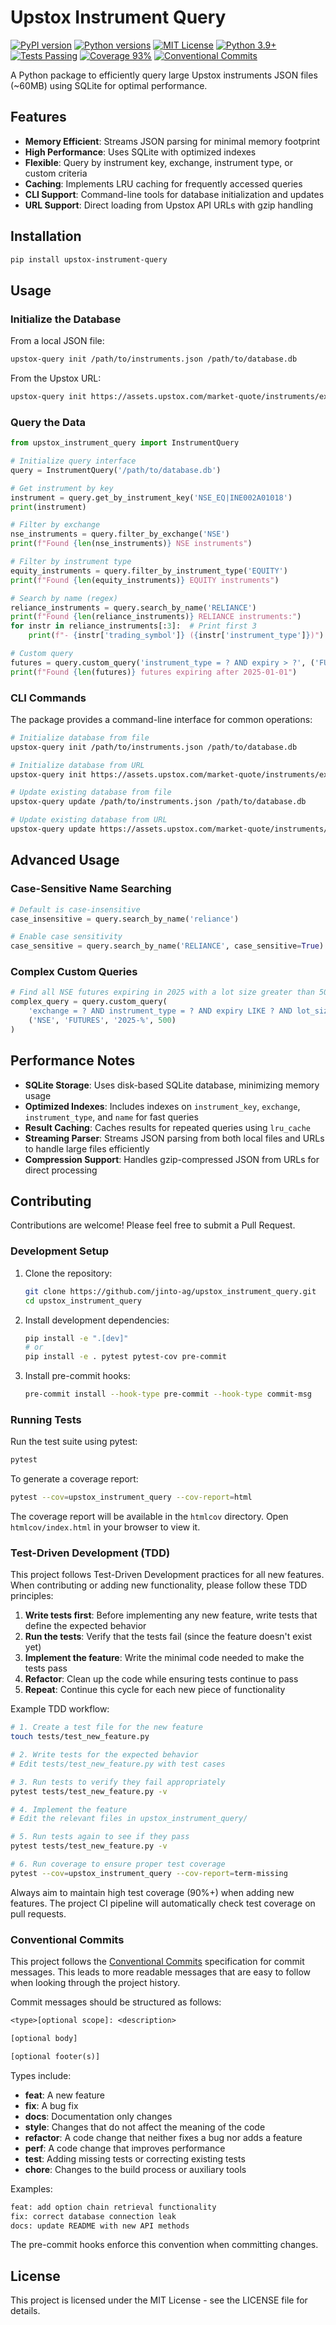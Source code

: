 # Upstox Instrument Query

[![PyPI version](https://img.shields.io/pypi/v/upstox-instrument-query.svg)](https://pypi.org/project/upstox-instrument-query/)
[![Python versions](https://img.shields.io/pypi/pyversions/upstox-instrument-query.svg)](https://pypi.org/project/upstox-instrument-query/)
[![MIT License](https://img.shields.io/badge/license-MIT-blue.svg)](https://github.com/jinto-ag/upstox_instrument_query/blob/main/LICENSE)
[![Python 3.9+](https://img.shields.io/badge/python-3.9+-blue.svg)](https://www.python.org/downloads/)
[![Tests Passing](https://img.shields.io/badge/tests-passing-brightgreen.svg)](https://github.com/jinto-ag/upstox_instrument_query)
[![Coverage 93%](https://img.shields.io/badge/coverage-93%25-brightgreen.svg)](https://github.com/jinto-ag/upstox_instrument_query/blob/main/htmlcov/index.html)
[![Conventional Commits](https://img.shields.io/badge/Conventional%20Commits-1.0.0-yellow.svg)](https://conventionalcommits.org)

A Python package to efficiently query large Upstox instruments JSON files (~60MB) using SQLite for optimal performance.

## Features

- **Memory Efficient**: Streams JSON parsing for minimal memory footprint
- **High Performance**: Uses SQLite with optimized indexes
- **Flexible**: Query by instrument key, exchange, instrument type, or custom criteria
- **Caching**: Implements LRU caching for frequently accessed queries
- **CLI Support**: Command-line tools for database initialization and updates
- **URL Support**: Direct loading from Upstox API URLs with gzip handling

## Installation

```bash
pip install upstox-instrument-query
```

## Usage

### Initialize the Database

From a local JSON file:

```bash
upstox-query init /path/to/instruments.json /path/to/database.db
```

From the Upstox URL:

```bash
upstox-query init https://assets.upstox.com/market-quote/instruments/exchange/complete.json.gz /path/to/database.db --url
```

### Query the Data

```python
from upstox_instrument_query import InstrumentQuery

# Initialize query interface
query = InstrumentQuery('/path/to/database.db')

# Get instrument by key
instrument = query.get_by_instrument_key('NSE_EQ|INE002A01018')
print(instrument)

# Filter by exchange
nse_instruments = query.filter_by_exchange('NSE')
print(f"Found {len(nse_instruments)} NSE instruments")

# Filter by instrument type
equity_instruments = query.filter_by_instrument_type('EQUITY')
print(f"Found {len(equity_instruments)} EQUITY instruments")

# Search by name (regex)
reliance_instruments = query.search_by_name('RELIANCE')
print(f"Found {len(reliance_instruments)} RELIANCE instruments:")
for instr in reliance_instruments[:3]:  # Print first 3
    print(f"- {instr['trading_symbol']} ({instr['instrument_type']})")

# Custom query
futures = query.custom_query('instrument_type = ? AND expiry > ?', ('FUTURES', '2025-01-01'))
print(f"Found {len(futures)} futures expiring after 2025-01-01")
```

### CLI Commands

The package provides a command-line interface for common operations:

```bash
# Initialize database from file
upstox-query init /path/to/instruments.json /path/to/database.db

# Initialize database from URL
upstox-query init https://assets.upstox.com/market-quote/instruments/exchange/complete.json.gz /path/to/database.db --url

# Update existing database from file
upstox-query update /path/to/instruments.json /path/to/database.db

# Update existing database from URL
upstox-query update https://assets.upstox.com/market-quote/instruments/exchange/complete.json.gz /path/to/database.db --url
```

## Advanced Usage

### Case-Sensitive Name Searching

```python
# Default is case-insensitive
case_insensitive = query.search_by_name('reliance')

# Enable case sensitivity
case_sensitive = query.search_by_name('RELIANCE', case_sensitive=True)
```

### Complex Custom Queries

```python
# Find all NSE futures expiring in 2025 with a lot size greater than 500
complex_query = query.custom_query(
    'exchange = ? AND instrument_type = ? AND expiry LIKE ? AND lot_size > ?',
    ('NSE', 'FUTURES', '2025-%', 500)
)
```

## Performance Notes

- **SQLite Storage**: Uses disk-based SQLite database, minimizing memory usage
- **Optimized Indexes**: Includes indexes on `instrument_key`, `exchange`, `instrument_type`, and `name` for fast queries
- **Result Caching**: Caches results for repeated queries using `lru_cache`
- **Streaming Parser**: Streams JSON parsing from both local files and URLs to handle large files efficiently
- **Compression Support**: Handles gzip-compressed JSON from URLs for direct processing

## Contributing

Contributions are welcome! Please feel free to submit a Pull Request.

### Development Setup

1. Clone the repository:

   ```bash
   git clone https://github.com/jinto-ag/upstox_instrument_query.git
   cd upstox_instrument_query
   ```

2. Install development dependencies:

   ```bash
   pip install -e ".[dev]"
   # or
   pip install -e . pytest pytest-cov pre-commit
   ```

3. Install pre-commit hooks:

   ```bash
   pre-commit install --hook-type pre-commit --hook-type commit-msg
   ```

### Running Tests

Run the test suite using pytest:

```bash
pytest
```

To generate a coverage report:

```bash
pytest --cov=upstox_instrument_query --cov-report=html
```

The coverage report will be available in the `htmlcov` directory. Open `htmlcov/index.html` in your browser to view it.

### Test-Driven Development (TDD)

This project follows Test-Driven Development practices for all new features. When contributing or adding new functionality, please follow these TDD principles:

1. **Write tests first**: Before implementing any new feature, write tests that define the expected behavior
2. **Run the tests**: Verify that the tests fail (since the feature doesn't exist yet)
3. **Implement the feature**: Write the minimal code needed to make the tests pass
4. **Refactor**: Clean up the code while ensuring tests continue to pass
5. **Repeat**: Continue this cycle for each new piece of functionality

Example TDD workflow:

```bash
# 1. Create a test file for the new feature
touch tests/test_new_feature.py

# 2. Write tests for the expected behavior
# Edit tests/test_new_feature.py with test cases

# 3. Run tests to verify they fail appropriately
pytest tests/test_new_feature.py -v

# 4. Implement the feature
# Edit the relevant files in upstox_instrument_query/

# 5. Run tests again to see if they pass
pytest tests/test_new_feature.py -v

# 6. Run coverage to ensure proper test coverage
pytest --cov=upstox_instrument_query --cov-report=term-missing
```

Always aim to maintain high test coverage (90%+) when adding new features. The project CI pipeline will automatically check test coverage on pull requests.

### Conventional Commits

This project follows the [Conventional Commits](https://www.conventionalcommits.org/) specification for commit messages. This leads to more readable messages that are easy to follow when looking through the project history.

Commit messages should be structured as follows:

```txt
<type>[optional scope]: <description>

[optional body]

[optional footer(s)]
```

Types include:

- **feat**: A new feature
- **fix**: A bug fix
- **docs**: Documentation only changes
- **style**: Changes that do not affect the meaning of the code
- **refactor**: A code change that neither fixes a bug nor adds a feature
- **perf**: A code change that improves performance
- **test**: Adding missing tests or correcting existing tests
- **chore**: Changes to the build process or auxiliary tools

Examples:

```txt
feat: add option chain retrieval functionality
fix: correct database connection leak
docs: update README with new API methods
```

The pre-commit hooks enforce this convention when committing changes.

## License

This project is licensed under the MIT License - see the LICENSE file for details.
